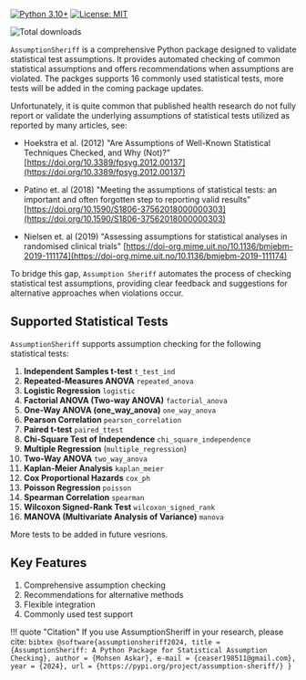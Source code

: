 [![Python 3.10+](https://img.shields.io/badge/python-3.10+-blue.svg)](https://www.python.org/downloads/)
[![License: MIT](https://img.shields.io/badge/License-MIT-yellow.svg)](https://opensource.org/licenses/MIT)
<div>
    <img src="https://static.pepy.tech/badge/assumption-sheriff" alt="Total downloads"/>
</div>

`AssumptionSheriff` is a comprehensive Python package designed to validate statistical test assumptions. It provides automated checking of common statistical assumptions and offers recommendations when assumptions are violated. The packges supports 16 commonly used statistical tests, more tests will be added in the coming package updates.

Unfortunately, it is quite common that published health research do not fully report or validate the underlying assumptions of statistical tests utilized as reported by many articles, see: 

- Hoekstra et al. (2012) "Are Assumptions of Well-Known Statistical Techniques Checked, and Why (Not)?" [https://doi.org/10.3389/fpsyg.2012.00137](https://doi.org/10.3389/fpsyg.2012.00137)

- Patino et. al (2018) "Meeting the assumptions of statistical tests: an important and often forgotten step to reporting valid results"
[https://doi.org/10.1590/S1806-37562018000000303](https://doi.org/10.1590/S1806-37562018000000303)

- Nielsen et. al (2019) "Assessing assumptions for statistical analyses in randomised clinical trials"
[https://doi-org.mime.uit.no/10.1136/bmjebm-2019-111174](https://doi-org.mime.uit.no/10.1136/bmjebm-2019-111174)

To bridge this gap, `Assumption Sheriff`  automates the process of checking statistical test assumptions, providing clear feedback and suggestions for alternative approaches when violations occur.

## Supported Statistical Tests

`AssumptionSheriff` supports assumption checking for the following statistical tests:

1. **Independent Samples t-test** `t_test_ind`
2. **Repeated-Measures ANOVA** `repeated_anova`
3. **Logistic Regression** `logistic`
4. **Factorial ANOVA (Two-way ANOVA)** `factorial_anova`
5. **One-Way ANOVA (one_way_anova)** `one_way_anova`
6. **Pearson Correlation** `pearson_correlation`
7. **Paired t-test** `paired_ttest`
8. **Chi-Square Test of Independence** `chi_square_independence`
9. **Multiple Regression** (`multiple_regression`)
10. **Two-Way ANOVA** `two_way_anova`
11. **Kaplan-Meier Analysis** `kaplan_meier`
12. **Cox Proportional Hazards** `cox_ph`
13. **Poisson Regression** `poisson`
14. **Spearman Correlation** `spearman`
15. **Wilcoxon Signed-Rank Test** `wilcoxon_signed_rank`
16. **MANOVA (Multivariate Analysis of Variance)** `manova`

More tests to be added in future vesrions.

## Key Features

1. Comprehensive assumption checking
2. Recommendations for alternative methods
3. Flexible integration
4. Commonly used test support


!!! quote "Citation"
    If you use AssumptionSheriff in your research, please cite:
    ```bibtex
    @software{assumptionsheriff2024,
        title = {AssumptionSheriff: A Python Package for Statistical Assumption Checking},
        author = {Mohsen Askar},
        e-mail = {ceaser198511@gmail.com},
        year = {2024},
        url = {https://pypi.org/project/assumption-sheriff/}
    }
    ```

